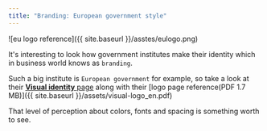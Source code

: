 ```yaml
---
title: "Branding: European government style"
---
```


![eu logo reference]({{ site.baseurl }}/asstes/eulogo.png)

It's interesting to look how government institutes make their identity which in business world knows as `branding`.

Such a big institute is `European government` for example, so take a look at their [**Visual identity** page](http://ec.europa.eu/dgs/communication/services/visual_identity/index_en.htm) along with their [logo page reference(PDF 1.7 MB)]({{ site.baseurl }}/assets/visual-logo_en.pdf)

That level of perception about colors, fonts and spacing is something worth to see. 

